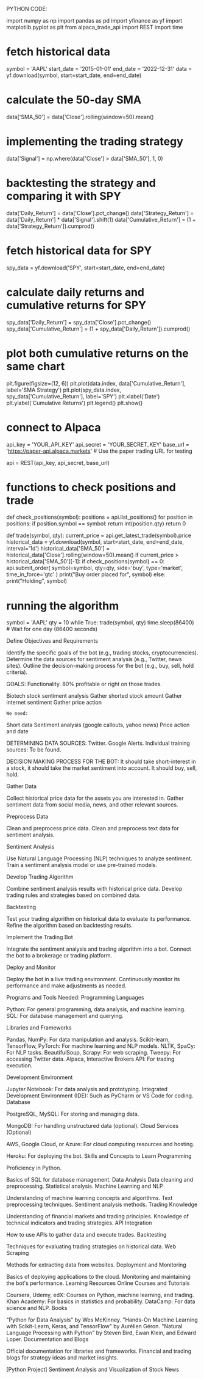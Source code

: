 PYTHON CODE:

import numpy as np
import pandas as pd
import yfinance as yf
import matplotlib.pyplot as plt
from alpaca_trade_api import REST
import time

# fetch historical data
symbol = 'AAPL'
start_date = '2015-01-01'
end_date = '2022-12-31'
data = yf.download(symbol, start=start_date, end=end_date)

# calculate the 50-day SMA
data['SMA_50'] = data['Close'].rolling(window=50).mean()

# implementing the trading strategy
data['Signal'] = np.where(data['Close'] > data['SMA_50'], 1, 0)

# backtesting the strategy and comparing it with SPY
data['Daily_Return'] = data['Close'].pct_change()
data['Strategy_Return'] = data['Daily_Return'] * data['Signal'].shift(1)
data['Cumulative_Return'] = (1 + data['Strategy_Return']).cumprod()

# fetch historical data for SPY
spy_data = yf.download('SPY', start=start_date, end=end_date)

# calculate daily returns and cumulative returns for SPY
spy_data['Daily_Return'] = spy_data['Close'].pct_change()
spy_data['Cumulative_Return'] = (1 + spy_data['Daily_Return']).cumprod()

# plot both cumulative returns on the same chart
plt.figure(figsize=(12, 6))
plt.plot(data.index, data['Cumulative_Return'], label='SMA Strategy')
plt.plot(spy_data.index, spy_data['Cumulative_Return'], label='SPY')
plt.xlabel('Date')
plt.ylabel('Cumulative Returns')
plt.legend()
plt.show()

# connect to Alpaca
api_key = 'YOUR_API_KEY'
api_secret = 'YOUR_SECRET_KEY'
base_url = 'https://paper-api.alpaca.markets'  # Use the paper trading URL for testing

api = REST(api_key, api_secret, base_url)

# functions to check positions and trade
def check_positions(symbol):
    positions = api.list_positions()
    for position in positions:
        if position.symbol == symbol:
            return int(position.qty)
    return 0

def trade(symbol, qty):
    current_price = api.get_latest_trade(symbol).price
    historical_data = yf.download(symbol, start=start_date, end=end_date, interval='1d')
    historical_data['SMA_50'] = historical_data['Close'].rolling(window=50).mean()
    if current_price > historical_data['SMA_50'][-1]:
        if check_positions(symbol) == 0:
            api.submit_order(
                symbol=symbol,
                qty=qty,
                side='buy',
                type='market',
                time_in_force='gtc'
            )
            print("Buy order placed for", symbol)
        else:
            print("Holding", symbol)

# running the algorithm
symbol = 'AAPL'
qty = 10
while True:
    trade(symbol, qty)
    time.sleep(86400)  # Wait for one day (86400 seconds)












Define Objectives and Requirements

Identify the specific goals of the bot (e.g., trading stocks, cryptocurrencies).
Determine the data sources for sentiment analysis (e.g., Twitter, news sites).
Outline the decision-making process for the bot (e.g., buy, sell, hold criteria).







GOALS:
Functionality. 80% profitable or right on those trades. 



Biotech stock sentiment analysis
Gather shorted stock amount
Gather internet sentiment
Gather price action

	We need:
Short data
Sentiment analysis (google callouts, yahoo news)
Price action and date


DETERMINING DATA SOURCES:
Twitter. Google Alerts. Individual training sources: To be found.


DECISION MAKING PROCESS FOR THE BOT: 
It should take short-interest in a stock, it should take the market sentiment into account. It should buy, sell, hold. 
















Gather Data

Collect historical price data for the assets you are interested in.
Gather sentiment data from social media, news, and other relevant sources.


Preprocess Data

Clean and preprocess price data.
Clean and preprocess text data for sentiment analysis.


Sentiment Analysis

Use Natural Language Processing (NLP) techniques to analyze sentiment.
Train a sentiment analysis model or use pre-trained models.


Develop Trading Algorithm

Combine sentiment analysis results with historical price data.
Develop trading rules and strategies based on combined data.


Backtesting

Test your trading algorithm on historical data to evaluate its performance.
Refine the algorithm based on backtesting results.


Implement the Trading Bot

Integrate the sentiment analysis and trading algorithm into a bot.
Connect the bot to a brokerage or trading platform.


Deploy and Monitor

Deploy the bot in a live trading environment.
Continuously monitor its performance and make adjustments as needed.



Programs and Tools Needed: Programming Languages

Python: For general programming, data analysis, and machine learning.
SQL: For database management and querying.

Libraries and Frameworks

Pandas, NumPy: For data manipulation and analysis.
Scikit-learn, TensorFlow, PyTorch: For machine learning and NLP models.
NLTK, SpaCy: For NLP tasks.
BeautifulSoup, Scrapy: For web scraping.
Tweepy: For accessing Twitter data.
Alpaca, Interactive Brokers API: For trading execution.


Development Environment

Jupyter Notebook: For data analysis and prototyping.
Integrated Development Environment (IDE): Such as PyCharm or VS Code for coding.
Database

PostgreSQL, MySQL: For storing and managing data.

MongoDB: For handling unstructured data (optional).
Cloud Services (Optional)

AWS, Google Cloud, or Azure: For cloud computing resources and hosting.

Heroku: For deploying the bot.
Skills and Concepts to Learn
Programming

Proficiency in Python.

Basics of SQL for database management.
Data Analysis
Data cleaning and preprocessing.
Statistical analysis.
Machine Learning and NLP

Understanding of machine learning concepts and algorithms.
Text preprocessing techniques.
Sentiment analysis methods.
Trading Knowledge

Understanding of financial markets and trading principles.
Knowledge of technical indicators and trading strategies.
API Integration

How to use APIs to gather data and execute trades.
Backtesting

Techniques for evaluating trading strategies on historical data.
Web Scraping

Methods for extracting data from websites.
Deployment and Monitoring

Basics of deploying applications to the cloud.
Monitoring and maintaining the bot's performance.
Learning Resources
Online Courses and Tutorials

Coursera, Udemy, edX: Courses on Python, machine learning, and trading.
Khan Academy: For basics in statistics and probability.
DataCamp: For data science and NLP.
Books

"Python for Data Analysis" by Wes McKinney.
"Hands-On Machine Learning with Scikit-Learn, Keras, and TensorFlow" by Aurélien Géron.
"Natural Language Processing with Python" by Steven Bird, Ewan Klein, and Edward Loper.
Documentation and Blogs

Official documentation for libraries and frameworks.
Financial and trading blogs for strategy ideas and market insights.
















[Python Project] Sentiment Analysis and Visualization of Stock News

